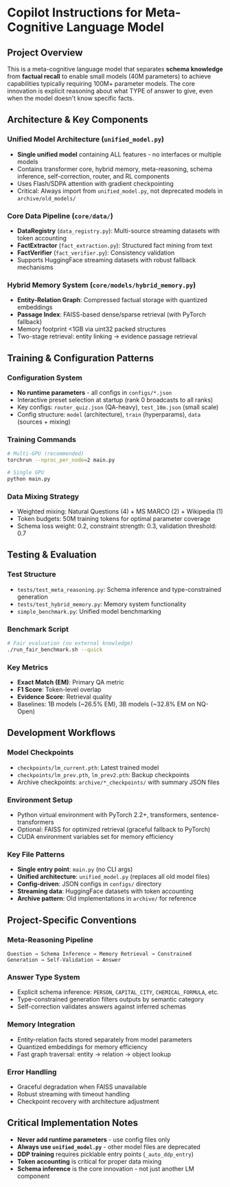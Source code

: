 # Copilot Instructions for Meta-Cognitive Language Model

## Project Overview
This is a meta-cognitive language model that separates **schema knowledge** from **factual recall** to enable small models (40M parameters) to achieve capabilities typically requiring 100M+ parameter models. The core innovation is explicit reasoning about what TYPE of answer to give, even when the model doesn't know specific facts.

## Architecture & Key Components

### Unified Model Architecture (`unified_model.py`)
- **Single unified model** containing ALL features - no interfaces or multiple models
- Contains transformer core, hybrid memory, meta-reasoning, schema inference, self-correction, router, and RL components
- Uses Flash/SDPA attention with gradient checkpointing
- Critical: Always import from `unified_model.py`, not deprecated models in `archive/old_models/`

### Core Data Pipeline (`core/data/`)
- **DataRegistry** (`data_registry.py`): Multi-source streaming datasets with token accounting
- **FactExtractor** (`fact_extraction.py`): Structured fact mining from text
- **FactVerifier** (`fact_verifier.py`): Consistency validation
- Supports HuggingFace streaming datasets with robust fallback mechanisms

### Hybrid Memory System (`core/models/hybrid_memory.py`)
- **Entity-Relation Graph**: Compressed factual storage with quantized embeddings
- **Passage Index**: FAISS-based dense/sparse retrieval (with PyTorch fallback)
- Memory footprint <1GB via uint32 packed structures
- Two-stage retrieval: entity linking → evidence passage retrieval

## Training & Configuration Patterns

### Configuration System
- **No runtime parameters** - all configs in `configs/*.json`
- Interactive preset selection at startup (rank 0 broadcasts to all ranks)
- Key configs: `router_quiz.json` (QA-heavy), `test_10m.json` (small scale)
- Config structure: `model` (architecture), `train` (hyperparams), `data` (sources + mixing)

### Training Commands
```bash
# Multi-GPU (recommended)
torchrun --nproc_per_node=2 main.py

# Single GPU
python main.py
```

### Data Mixing Strategy
- Weighted mixing: Natural Questions (4) + MS MARCO (2) + Wikipedia (1)
- Token budgets: 50M training tokens for optimal parameter coverage
- Schema loss weight: 0.2, constraint strength: 0.3, validation threshold: 0.7

## Testing & Evaluation

### Test Structure
- `tests/test_meta_reasoning.py`: Schema inference and type-constrained generation
- `tests/test_hybrid_memory.py`: Memory system functionality
- `simple_benchmark.py`: Unified model benchmarking

### Benchmark Script
```bash
# Fair evaluation (no external knowledge)
./run_fair_benchmark.sh --quick
```

### Key Metrics
- **Exact Match (EM)**: Primary QA metric
- **F1 Score**: Token-level overlap
- **Evidence Score**: Retrieval quality
- Baselines: 1B models (~26.5% EM), 3B models (~32.8% EM on NQ-Open)

## Development Workflows

### Model Checkpoints
- `checkpoints/lm_current.pth`: Latest trained model
- `checkpoints/lm_prev.pth`, `lm_prev2.pth`: Backup checkpoints
- Archive checkpoints: `archive/*_checkpoints/` with summary JSON files

### Environment Setup
- Python virtual environment with PyTorch 2.2+, transformers, sentence-transformers
- Optional: FAISS for optimized retrieval (graceful fallback to PyTorch)
- CUDA environment variables set for memory efficiency

### Key File Patterns
- **Single entry point**: `main.py` (no CLI args)
- **Unified architecture**: `unified_model.py` (replaces all old model files)
- **Config-driven**: JSON configs in `configs/` directory
- **Streaming data**: HuggingFace datasets with token accounting
- **Archive pattern**: Old implementations in `archive/` for reference

## Project-Specific Conventions

### Meta-Reasoning Pipeline
```
Question → Schema Inference → Memory Retrieval → Constrained Generation → Self-Validation → Answer
```

### Answer Type System
- Explicit schema inference: `PERSON`, `CAPITAL_CITY`, `CHEMICAL_FORMULA`, etc.
- Type-constrained generation filters outputs by semantic category
- Self-correction validates answers against inferred schemas

### Memory Integration
- Entity-relation facts stored separately from model parameters
- Quantized embeddings for memory efficiency
- Fast graph traversal: entity → relation → object lookup

### Error Handling
- Graceful degradation when FAISS unavailable
- Robust streaming with timeout handling
- Checkpoint recovery with architecture adjustment

## Critical Implementation Notes

- **Never add runtime parameters** - use config files only
- **Always use `unified_model.py`** - other model files are deprecated
- **DDP training** requires picklable entry points (`_auto_ddp_entry`)
- **Token accounting** is critical for proper data mixing
- **Schema inference** is the core innovation - not just another LM component